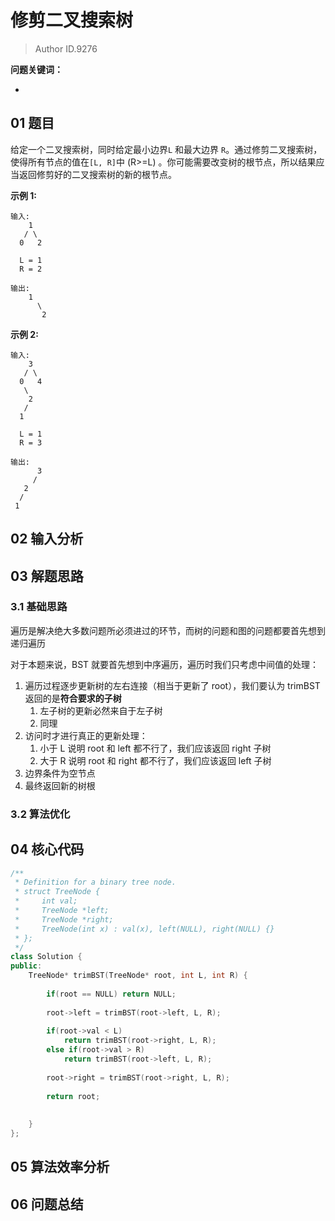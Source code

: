 # 修剪二叉搜索树
> Author ID.9276 

**问题关键词：**

- 

## 01 题目

给定一个二叉搜索树，同时给定最小边界`L` 和最大边界 `R`。通过修剪二叉搜索树，使得所有节点的值在`[L, R]`中 (R>=L) 。你可能需要改变树的根节点，所以结果应当返回修剪好的二叉搜索树的新的根节点。

**示例 1:**

```
输入: 
    1
   / \
  0   2

  L = 1
  R = 2

输出: 
    1
      \
       2
```

**示例 2:**

```
输入: 
    3
   / \
  0   4
   \
    2
   /
  1

  L = 1
  R = 3

输出: 
      3
     / 
   2   
  /
 1
```

## 02 输入分析



## 03 解题思路

### 3.1 基础思路

遍历是解决绝大多数问题所必须进过的环节，而树的问题和图的问题都要首先想到递归遍历

对于本题来说，BST 就要首先想到中序遍历，遍历时我们只考虑中间值的处理：

1. 遍历过程逐步更新树的左右连接（相当于更新了 root），我们要认为 trimBST 返回的是**符合要求的子树**
   1. 左子树的更新必然来自于左子树
   2. 同理
2. 访问时才进行真正的更新处理：
   1. 小于 L 说明 root 和 left 都不行了，我们应该返回 right 子树
   2. 大于 R 说明 root 和 right 都不行了，我们应该返回 left 子树
3. 边界条件为空节点
4. 最终返回新的树根

### 3.2 算法优化



## 04 核心代码

```c++
/**
 * Definition for a binary tree node.
 * struct TreeNode {
 *     int val;
 *     TreeNode *left;
 *     TreeNode *right;
 *     TreeNode(int x) : val(x), left(NULL), right(NULL) {}
 * };
 */
class Solution {
public:
    TreeNode* trimBST(TreeNode* root, int L, int R) {
        
        if(root == NULL) return NULL;
        
        root->left = trimBST(root->left, L, R);
        
        if(root->val < L)
            return trimBST(root->right, L, R);
        else if(root->val > R)
            return trimBST(root->left, L, R);
        
        root->right = trimBST(root->right, L, R);
        
        return root;
        
        
    }
};
```



## 05 算法效率分析



## 06 问题总结

